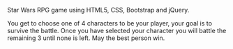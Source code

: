 Star Wars RPG game using HTML5, CSS, Bootstrap and jQuery.

You get to choose one of 4 characters to be your player, your goal is to survive the battle. Once you have selected your character you will battle the remaining 3 until none is left. May the best person win.
